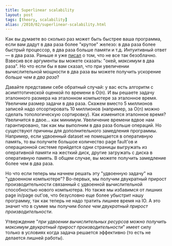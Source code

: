 ```yaml
---
title: Superlinear scalability
layout: post
tags: [theory, scalability]
alias: /2010/02/superlinear-scalability.html
---
```

Как вы думаете во сколько раз может быть быстрее ваша программа, если вам дадут в два раза более "крутое" железо: в два раза более быстрый процессор, в два раза больше памяти и т.д. Интуитивный ответ — в два раза. Раньше я уже [писал][ref-moores-law] о том, что не все так безоблачно. Взвесив все аргументы вы можете сказать: "окей, _максимум_ в два раза". Но что если бы я вам сказал, что при увеличении вычислительной мощности в два раза вы можете получить ускорение _больше чем в два раза_?

Давайте представим себе обратный случай: у вас есть алгоритм с асимптотической оценкой по времени в O(n). И вы решаете задачу эталонного размера на эталонном компьютере за эталонное время. Увеличим размер задачи в два раза. Скажем вместо 5 миллионов записей надо отсортировать 10 миллионов (например, за O(n) можно сделать топологическую сортировку). Как изменится эталонное время? Увеличится в двое... как минимум. Увеличение времени вдвое нам гарантировано, так как мы выполним в два раза больше операций. Но существуют причины для дополнительного замедления программы. Например, если удвоенный dataset не помещается в оперативную память, то вы получите большое количество page fault'ов и операционной системе прийдется одни страницы выгружать из оперативной памяти на жесткий диск, другие загружать с диска в оперативную память. В общем случае, вы можете получить замедление более чем в два раза.

Но что если теперь мы начнем решать эту "удвоенную задачу" на "удвоенном компьютере"? Во-первых, мы получим двукратный прирост производительности связанный с удвоенной вычислительной способностью нового компьютера. Но также мы избавимся от лишних page in/page out'ов, что безусловно еще более убыстрит нашу программу, так как теперь не надо тратить лишнее время на IO. А это значит что в сумме мы получим _более чем двукратный прирост производительности_.

Утверждение "_при удвоении вычислительных ресурсов можно получить максимум двукратный прирост производительности_" имеет силу только в условиях когда задача решается эффективно (то есть не делается лишней работы).

[ref-moores-law]: /blog/2009/01/13/moores-law-a-la-finita.html